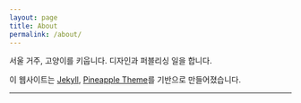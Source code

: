 ```yaml
---
layout: page
title: About
permalink: /about/
---
```

서울 거주, 고양이를 키웁니다.
디자인과 퍼블리싱 일을 합니다.

이 웹사이트는 [Jekyll](https://jekyllrb.com/), [Pineapple Theme](https://arnolds.io/pineapple/)를 기반으로 만들어졌습니다.


----